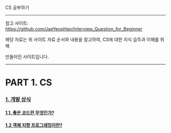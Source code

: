 CS 공부하기

<hr>

참고 사이트: https://github.com/JaeYeopHan/Interview_Question_for_Beginner

해당 자료는 위 사이트 자료 순서와 내용을 참고하여, CS에 대한 지식 습득과 이해를 위해

만들어진 사이트입니다.

<hr>

# PART 1. CS

### <a href="./PART1/Development_common_sense/">1. 개발 상식</a>

#### <a href="./PART1/Development_common_sense/What_is_good_code">1.1. 좋은 코드란 무엇인가?</a>

#### <a href="./PART1/Development_common_sense/Object_oriented_programming">1.2 객체 지향 프로그래밍이란?</a>











